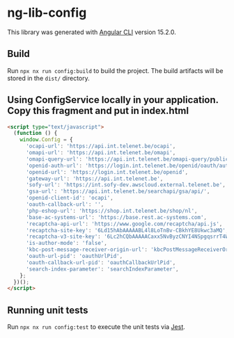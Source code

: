 # ng-lib-config

This library was generated with [Angular CLI](https://github.com/angular/angular-cli) version 15.2.0.

## Build

Run `npx nx run config:build` to build the project. The build artifacts will be stored in the `dist/` directory.

## Using ConfigService locally in your application. Copy this fragment and put in index.html

```html
<script type="text/javascript">
  (function () {
    window.Config = {
      'ocapi-url': 'https://api.int.telenet.be/ocapi',
      'omapi-url': 'https://api.int.telenet.be/omapi',
      'omapi-query-url': 'https://api.int.telenet.be/omapi-query/public',
      'openid-auth-url': 'https://login.int.telenet.be/openid/oauth/authorize',
      'openid-url': 'https://login.int.telenet.be/openid',
      'gateway-url': 'https://api.int.telenet.be',
      'sofy-url': 'https://int.sofy-dev.awscloud.external.telenet.be',
      'gsa-url': 'https://api.int.telenet.be/searchapi/gsa/api/',
      'openid-client-id': 'ocapi',
      'oauth-callback-url': '',
      'php-eshop-url': 'https://shop.int.telenet.be/shop/nl',
      'base-ac-systems-url': 'https://base.rest.ac-systems.com',
      'recaptcha-api-url': 'https://www.google.com/recaptcha/api.js',
      'recaptcha-site-key': '6Ld15hAbAAAAABL4l8LoTnBv-CBkhYE8Ukwc3aMQ',
      'recaptcha-v3-site-key': '6Lc2hCQbAAAAACaxx5NvByzCNYI4NSpgqsrrT4Wp',
      'is-author-mode': 'false',
      'kbc-post-message-receiver-origin-url': 'kbcPostMessageReceiverOriginUrl',
      'oauth-url-pid': 'oauthUrlPid',
      'oauth-callback-url-pid': 'oauthCallbackUrlPid',
      'search-index-parameter': 'searchIndexParameter',
    };
  })();
</script>
```

## Running unit tests

Run `npx nx run config:test` to execute the unit tests via [Jest](https://jestjs.io).
